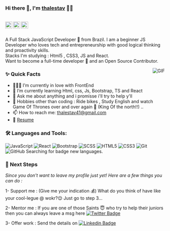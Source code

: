 ### Hi there 👋, I'm [thalestav](https://https://github.com/thalestav) 👨‍💻

<br/>

<a href="https://www.linkedin.com/in/thalestav/">
  <img align="left" alt="thalestav's Linkedin" width="22px" src="https://cdn.jsdelivr.net/npm/simple-icons@v3/icons/linkedin.svg" />
</a>

<a href="https://twitter.com/thalestav">
  <img align="left" alt="Thalestav | Twitter" width="22px" src="https://cdn.jsdelivr.net/npm/simple-icons@v3/icons/twitter.svg" />
</a>

<a href="mailto:thalestav41@gmail.com">
  <img align="left" alt="thalestav's Email" width="22px" src="https://cdn.jsdelivr.net/npm/simple-icons@v3/icons/gmail.svg" />
</a>


<br />
<br/>

<p>
A Full Stack JavaScript Developer 🚀 from Brazil. I am a beginner JS Developer who loves tech and entrepreneurship with good logical thinking and proactivity skills.
<br/>
Stacks I'm studying  : Html5 , CSS3, JS and React.
<br/>  
Want to become a full-time developer 💸 and an Open Source Contributor.
</p>

  <img align="right" alt="GIF" src="https://media.giphy.com/media/ghunn7VEJjj32/giphy.gif" />
  
### ✨ Quick Facts

- 👨🏽‍💻 I’m currently in love with FrontEnd 
- 🌱 I’m currently learning Html, css, Js, Bootstrap, TS and React
- 💬 Ask me about anything and i promisse i'll try to help y'll
- 🎿 Hobbies other than coding : Ride bikes , Study English and watch Game Of Thrones over and over again :wolf: (King Of the north!!) ..
- 📫 How to reach me: thalestav41@gmail.com
- 📝 [Resume](https://https://www.linkedin.com/in/thalestav/) 

### 🛠️ Languages and Tools:

![JavaScript](https://img.shields.io/badge/-JavaScript-black?style=flat-square&logo=javascript)
![React](https://img.shields.io/badge/-React-black?style=flat-square&logo=react)
![Bootstrap](https://img.shields.io/badge/-Bootstrap-black?style=flat-square&logo=bootstrap)
![SCSS](https://img.shields.io/badge/-SCSS-black?style=flat-square&logo=SASS)
![HTML5](https://img.shields.io/badge/-HTML5-black?style=flat-square&logo=html5&logoColor=white)
![CSS3](https://img.shields.io/badge/-CSS3-black?style=flat-square&logo=css3)
![Git](https://img.shields.io/badge/-Git-black?style=flat-square&logo=git)
![GitHub](https://img.shields.io/badge/-GitHub-black?style=flat-square&logo=github)
Searching for badge new languages.


### 👣 Next Steps

_Since you don't want to leave my profile just yet! Here are a few things you can do :_

1- Support me : (Give me your indication 💰) What do you think of have like your cool-legue @ wokr?😌 Just go to step 3...

2- Mentor me : If you are one of those Saints 😇 who try to help their juniors then you can always leave a msg here [![Twitter Badge](https://img.shields.io/badge/-@thalestav-1ca0f1?style=flat-square&labelColor=1ca0f1&logo=twitter&logoColor=white&link=https://twitter.com/thalestav)](https://twitter.com/thalestav)

3- Offer work : Send the details on [![Linkedin Badge](https://img.shields.io/badge/-Thales_Tavares-blue?style=flat-square&logo=Linkedin&logoColor=white&link=https://www.linkedin.com/in/thalestav/)](https://www.linkedin.com/in/thalestav/)
